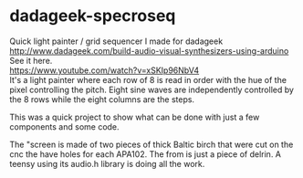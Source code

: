 # dadageek-specroseq
Quick light painter / grid sequencer I made for dadageek</br>
http://www.dadageek.com/build-audio-visual-synthesizers-using-arduino
See it here. </br>
https://www.youtube.com/watch?v=xSKIp96NbV4</br>
It's a light painter where each row of 8 is read in order with the hue of the pixel controlling the pitch. Eight sine waves are independently controlled by the 8 rows while the eight columns are the steps.</br>

This was a quick project to show what can be done with just a few components and some code.</br>

The "screen is made of two pieces of thick Baltic birch that were cut on the cnc the have holes for each APA102. The from is just a piece of delrin. A teensy using its audio.h library is doing all the work.</br>
